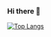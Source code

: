 ### Hi there 👋

[![Top Langs](https://github-readme-stats.vercel.app/api/top-langs/?username=OSS-42)](https://github.com/OSS-42/github-readme-stats)


<!--
**OSS-42/OSS-42** is a ✨ _special_ ✨ repository because its `README.md` (this file) appears on your GitHub profile.

Here are some ideas to get you started:

- 🔭 I’m currently working on ...
- 🌱 I’m currently learning ...
- 👯 I’m looking to collaborate on ...
- 🤔 I’m looking for help with ...
- 💬 Ask me about ...
- 📫 How to reach me: ...
- 😄 Pronouns: ...
- ⚡ Fun fact: ...
-->
